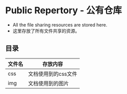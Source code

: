 Public Repertory - 公有仓库
===


* All the file sharing resources are stored here.
* 这里存放了所有文件共享的资源。

## 目录
| 文件名 | 存放内容            |
| ------ | ------------------- |
| css    | 文档使用到的css文件 |
| img    | 文档使用到的图片    |
